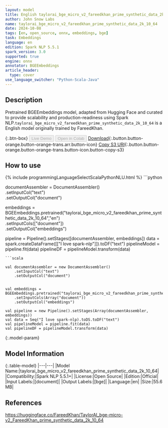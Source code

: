 ```yaml
---
layout: model
title: English taylorai_bge_micro_v2_fareedkhan_prime_synthetic_data_2k_10_64 BGEEmbeddings from FareedKhan
author: John Snow Labs
name: taylorai_bge_micro_v2_fareedkhan_prime_synthetic_data_2k_10_64
date: 2024-10-08
tags: [en, open_source, onnx, embeddings, bge]
task: Embeddings
language: en
edition: Spark NLP 5.5.1
spark_version: 3.0
supported: true
engine: onnx
annotator: BGEEmbeddings
article_header:
  type: cover
use_language_switcher: "Python-Scala-Java"
---
```


## Description

Pretrained BGEEmbeddings model, adapted from Hugging Face and curated to provide scalability and production-readiness using Spark NLP.`taylorai_bge_micro_v2_fareedkhan_prime_synthetic_data_2k_10_64` is a English model originally trained by FareedKhan.

{:.btn-box}
<button class="button button-orange" disabled>Live Demo</button>
<button class="button button-orange" disabled>Open in Colab</button>
[Download](https://s3.amazonaws.com/auxdata.johnsnowlabs.com/public/models/taylorai_bge_micro_v2_fareedkhan_prime_synthetic_data_2k_10_64_en_5.5.1_3.0_1728430628803.zip){:.button.button-orange.button-orange-trans.arr.button-icon}
[Copy S3 URI](s3://auxdata.johnsnowlabs.com/public/models/taylorai_bge_micro_v2_fareedkhan_prime_synthetic_data_2k_10_64_en_5.5.1_3.0_1728430628803.zip){:.button.button-orange.button-orange-trans.button-icon.button-copy-s3}

## How to use



<div class="tabs-box" markdown="1">
{% include programmingLanguageSelectScalaPythonNLU.html %}
```python
 
documentAssembler = DocumentAssembler() \
      .setInputCol("text") \
      .setOutputCol("document")

embeddings = BGEEmbeddings.pretrained("taylorai_bge_micro_v2_fareedkhan_prime_synthetic_data_2k_10_64","en") \
      .setInputCols(["document"]) \
      .setOutputCol("embeddings")       
        
pipeline = Pipeline().setStages([documentAssembler, embeddings])
data = spark.createDataFrame([["I love spark-nlp"]]).toDF("text")
pipelineModel = pipeline.fit(data)
pipelineDF = pipelineModel.transform(data)

```
```scala

val documentAssembler = new DocumentAssembler() 
    .setInputCol("text") 
    .setOutputCol("document")
    

val embeddings = BGEEmbeddings.pretrained("taylorai_bge_micro_v2_fareedkhan_prime_synthetic_data_2k_10_64","en") 
    .setInputCols(Array("document")) 
    .setOutputCol("embeddings")

val pipeline = new Pipeline().setStages(Array(documentAssembler, embeddings))
val data = Seq("I love spark-nlp).toDS.toDF("text")
val pipelineModel = pipeline.fit(data)
val pipelineDF = pipelineModel.transform(data)

```
</div>

{:.model-param}
## Model Information

{:.table-model}
|---|---|
|Model Name:|taylorai_bge_micro_v2_fareedkhan_prime_synthetic_data_2k_10_64|
|Compatibility:|Spark NLP 5.5.1+|
|License:|Open Source|
|Edition:|Official|
|Input Labels:|[document]|
|Output Labels:|[bge]|
|Language:|en|
|Size:|55.6 MB|

## References

https://huggingface.co/FareedKhan/TaylorAI_bge-micro-v2_FareedKhan_prime_synthetic_data_2k_10_64